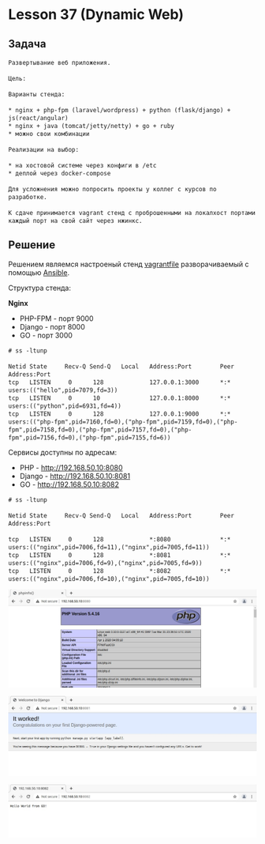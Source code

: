 # Lesson 37 (Dynamic Web)


## Задача

```
Развертывание веб приложения.

Цель:

Варианты стенда:

* nginx + php-fpm (laravel/wordpress) + python (flask/django) + js(react/angular)
* nginx + java (tomcat/jetty/netty) + go + ruby 
* можно свои комбинации

Реализации на выбор:

* на хостовой системе через конфиги в /etc
* деплой через docker-compose

Для усложнения можно попросить проекты у коллег с курсов по разработке.

К сдаче принимается vagrant стенд с проброшенными на локалхост портами каждый порт на свой сайт через нжинкс.
```

## Решение

Решением являемся настроеный стенд [vagrantfile](vagrantfile) разворачиваемый с помощью [Ansible](playbook.yml).

Структура стенда:

**Nginx**
* PHP-FPM - порт 9000
* Django - порт 8000
* GO - порт 3000


```
# ss -ltunp

Netid State		Recv-Q Send-Q	Local 	Address:Port 		Peer	Address:Port              
tcp   LISTEN     0      128				127.0.0.1:3000    	*:*     users:(("hello",pid=7079,fd=3)) 
tcp   LISTEN     0      10				127.0.0.1:8000		*:*     users:(("python",pid=6931,fd=4))
tcp   LISTEN     0      128				127.0.0.1:9000  	*:* 	users:(("php-fpm",pid=7160,fd=0),("php-fpm",pid=7159,fd=0),("php-fpm",pid=7158,fd=0),("php-fpm",pid=7157,fd=0),("php-fpm",pid=7156,fd=0),("php-fpm",pid=7155,fd=6))
```


Сервисы доступны по адресам:

* PHP - http://192.168.50.10:8080
* Django - http://192.168.50.10:8081
* GO - http://192.168.50.10:8082


```
# ss -ltunp

Netid State		Recv-Q Send-Q	Local 	Address:Port 		Peer	Address:Port  

tcp   LISTEN     0      128				*:8080  			*:*		users:(("nginx",pid=7006,fd=11),("nginx",pid=7005,fd=11))
tcp   LISTEN     0      128				*:8081				*:*		users:(("nginx",pid=7006,fd=9),("nginx",pid=7005,fd=9))
tcp   LISTEN     0      128				*:8082				*:*		users:(("nginx",pid=7006,fd=10),("nginx",pid=7005,fd=10))
```

![Image 1](files/images/pict1.jpg)

![Image 2](files/images/pict2.jpg)

![Image 3](files/images/pict3.jpg)
